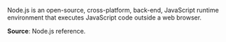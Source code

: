 Node.js is an open-source, cross-platform, back-end, JavaScript runtime
environment that executes JavaScript code outside a web browser.

**Source**: Node.js reference.
